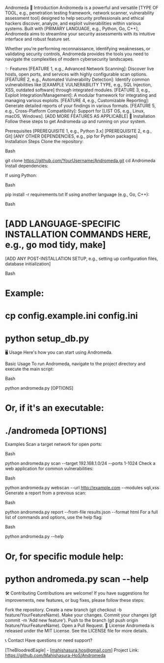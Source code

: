 Andromeda
🌌 Introduction
Andromeda is a powerful and versatile [TYPE OF TOOL, e.g., penetration testing framework, network scanner, vulnerability assessment tool] designed to help security professionals and ethical hackers discover, analyze, and exploit vulnerabilities within various systems. Built with [PRIMARY LANGUAGE, e.g., Python, Go, C++], Andromeda aims to streamline your security assessments with its intuitive interface and robust feature set.

Whether you're performing reconnaissance, identifying weaknesses, or validating security controls, Andromeda provides the tools you need to navigate the complexities of modern cybersecurity landscapes.

✨ Features
[FEATURE 1, e.g., Advanced Network Scanning]: Discover live hosts, open ports, and services with highly configurable scan options.
[FEATURE 2, e.g., Automated Vulnerability Detection]: Identify common vulnerabilities like [EXAMPLE VULNERABILITY TYPE, e.g., SQL Injection, XSS, outdated software] through integrated modules.
[FEATURE 3, e.g., Exploit Integration/Management]: A modular framework for integrating and managing various exploits.
[FEATURE 4, e.g., Customizable Reporting]: Generate detailed reports of your findings in various formats.
[FEATURE 5, e.g., Cross-Platform Compatibility]: Support for [LIST OS, e.g., Linux, macOS, Windows].
[ADD MORE FEATURES AS APPLICABLE]
🚀 Installation
Follow these steps to get Andromeda up and running on your system.

Prerequisites
[PREREQUISITE 1, e.g., Python 3.x]
[PREREQUISITE 2, e.g., Git]
[ANY OTHER DEPENDENCIES, e.g., pip for Python packages]
Installation Steps
Clone the repository:

Bash

git clone https://github.com/YourUsername/Andromeda.git
cd Andromeda
Install dependencies:

If using Python:

Bash

pip install -r requirements.txt
If using another language (e.g., Go, C++):

Bash

# [ADD LANGUAGE-SPECIFIC INSTALLATION COMMANDS HERE, e.g., go mod tidy, make]
[ADD ANY POST-INSTALLATION SETUP, e.g., setting up configuration files, database initialization]

Bash

# Example:
# cp config.example.ini config.ini
# python setup_db.py
🖥️ Usage
Here's how you can start using Andromeda.

Basic Usage
To run Andromeda, navigate to the project directory and execute the main script:

Bash

python andromeda.py [OPTIONS]
# Or, if it's an executable:
# ./andromeda [OPTIONS]
Examples
Scan a target network for open ports:

Bash

python andromeda.py scan --target 192.168.1.0/24 --ports 1-1024
Check a web application for common vulnerabilities:

Bash

python andromeda.py webscan --url http://example.com --modules sqli,xss
Generate a report from a previous scan:

Bash

python andromeda.py report --from-file results.json --format html
For a full list of commands and options, use the help flag:

Bash

python andromeda.py --help
# Or, for specific module help:
# python andromeda.py scan --help
🛠️ Contributing
Contributions are welcome! If you have suggestions for improvements, new features, or bug fixes, please follow these steps:

Fork the repository.
Create a new branch (git checkout -b feature/YourFeatureName).
Make your changes.
Commit your changes (git commit -m 'Add new feature').
Push to the branch (git push origin feature/YourFeatureName).
Open a Pull Request.
📜 License
Andromeda is released under the MIT License. See the LICENSE file for more details.

📞 Contact
Have questions or need support?

[TheBloodredEagle] - [mahishasura.hos@gmail.com]
Project Link: https://github.com/Mahishasura-HoS/Andromeda
